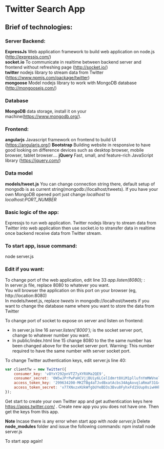 # Twitter Search App

## Brief of technologies:

### Server Backend:
**ExpressJs** Web application framework to build web application on node.js (http://expressjs.com/)  
**socket.io** To communicate in realtime between backend server and frontend without refreshing page (http://socket.io/)  
**twitter** nodejs library to stream data from Twitter (https://www.npmjs.com/package/twitter)  
**mongoose** Model nodejs library to work with MongoDB database (http://mongoosejs.com/)  

### Database
**MongoDB** data storage, install it on your machine(https://www.mongodb.org/).

### Frontend:
**angularjs** Javascript framework on frontend to build UI (https://angularjs.org/)
**Bootstrap** Building website in responsive to have good looking on difference devices such as desktop browser, mobile browser, tablet browser....
**jQuery** Fast, small, and feature-rich JavaScript library (https://jquery.com/)

### Data model
**models/tweet.js**
You can change connection string there, default setup of mongodb is as current string(mongodb://localhost/tweets). If you have your own MongoDB opened port just change *localhost* to *localhost:PORT_NUMBER*

### Basic logic of the app:
Expressjs to run web application. Twitter nodejs library to stream data from Twitter into web application then use socket.io to stransfer data in realtime once backend receive data from Twitter stream.

### To start app, issue command:
node server.js

### Edit if you want:
To change port of the web application, edit line 33 *app.listen(8080);* :  
In server.js file, replace 8080 to whatever you want.  
You will browser the application on this port on your browser (eg, http://location:8080)  
In models/tweet.js, replace *tweets* in mongodb://localhost/tweets if you want to change the database name where you want to store the data from Twitter

To change port of socket to expose on server and listen on frontend:  
* In server.js line 16 *server.listen('8000');* is the socket server port, change to whatever number you want.  
* In public/index.html line 15 *<script src="//localhost:8000/socket.io/socket.io.js"></script>* change 8080 to the the same number has been changed above for the socket server port. Warning: This number required to have the same number with server socket port.

To change Twitter authentication keys, edit server.js line 40:
```javascript
var clientTw = new Twitter({
    consumer_key: 'v8YxY292pnVTZ7yXYRXMa2QE9',
    consumer_secret: '0W5wJPrPwPaHCVjjBUiy6LCelIdmrt0XiM1pllufnYmMWVnelo',
    access_token_key: '299634200-MKZTBg4aTJvdBxatAcbs34AgAovqlaRmaF31G4FF',
    access_token_secret: 'v77XNxzxKUkWfgbUYeBD3s3Bvu8FyhxFd15Uup0siwHHk'
});
```
Get start to create your own Twitter app and get authentication keys here https://apps.twitter.com/ . Create new app you you does not have one. Then get the keys from this app.

**Note**
Incase there is any error when start app with *node server.js*
Delete **node_modules** folder and issue the following commands:
npm install
node server.js

To start app again!